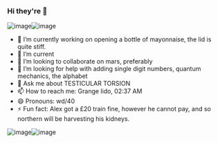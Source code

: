 ### Hi they're 👋

![image](https://user-images.githubusercontent.com/65313106/193830109-7351c882-6638-42c6-bee4-fdf057bda69d.png)![image](https://user-images.githubusercontent.com/65313106/193830121-9f27010b-83f3-4a67-aba5-1504dad256fb.png)





- 🔭 I’m currently working on opening a bottle of mayonnaise, the lid is quite stiff.
- 🌱 I’m current
- 👯 I’m looking to collaborate on mars, preferably
- 🤔 I’m looking for help with adding single digit numbers, quantum mechanics, the alphabet
- 💬 Ask me about TESTICULAR TORSION
- 📫 How to reach me: Grange lido, 02:37 AM
- 😄 Pronouns: wd/40
- ⚡ Fun fact: Alex got a £20 train fine, however he cannot pay, and so northern will be harvesting his kidneys.

![image](https://user-images.githubusercontent.com/65313106/193830012-738a351c-c326-41de-a804-2c8677b3bd3d.png)![image](https://user-images.githubusercontent.com/65313106/193830068-70445e1c-9246-44dc-bd02-81b63c2c258c.png)



